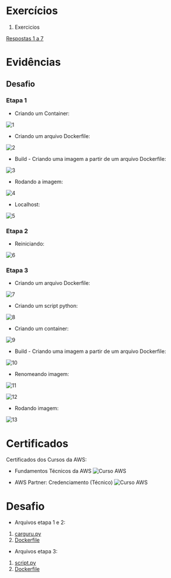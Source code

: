 # Exercícios


1. Exercicios

[Respostas 1 a 7](exercicios/exercicios.ipynb)


# Evidências

## Desafio 

### Etapa 1

 - Criando um Container:

![1](evidencias/1_etapa/1_criandocontainer.png)


- Criando um arquivo Dockerfile:

![2](evidencias/1_etapa/2_dockerfile.png)


- Build - Criando uma imagem a partir de um arquivo Dockerfile:

![3](evidencias/1_etapa/3_build.png)


- Rodando a imagem:

![4](evidencias/1_etapa/4_rodandoimagem.png)


- Localhost:

![5](evidencias/1_etapa/5_localhost.png)



### Etapa 2


- Reiniciando:

![6](evidencias/2_etapa/5_reiniciando.png)



### Etapa 3


- Criando um arquivo Dockerfile:


![7](evidencias/3_etapa/1_dockerfile.png)


- Criando um script python:


![8](evidencias/3_etapa/2_script.png)


- Criando um container:


![9](evidencias/3_etapa/3_container.png)


- Build - Criando uma imagem a partir de um arquivo Dockerfile:


![10](evidencias/3_etapa/4_build.png)


- Renomeando imagem:


![11](evidencias/3_etapa/5_renomeando.png)


![12](evidencias/3_etapa/6_renomeando.png)


- Rodando imagem:


![13](evidencias/3_etapa/7_rodando.png)





# Certificados


Certificados dos Cursos da AWS:

- Fundamentos Técnicos da AWS
![Curso AWS](certificados/aws_1.png)

- AWS Partner: Credenciamento (Técnico)
![Curso AWS](certificados/aws_2.png)



# Desafio

- Arquivos etapa 1 e 2: 
1. [carguru.py](Desafio/parte_1/carguru.py)
2. [Dockerfile](Desafio/parte_1/Dockerfile)

- Arquivos etapa 3:

1. [script.py](Desafio/parte_2/script.py)
2. [Dockerfile](Desafio/parte_2/Dockerfile)
